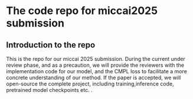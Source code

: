 # The code repo for miccai2025 submission
## Introduction to the repo
This is the repo for our miccai 2025 submission. During the current under review phase, and as a precaution, we will provide the reviewers with the implementation code for our model, and the CMPL loss to facilitate a more concrete understanding of our method. If the paper is accepted, we will open-source the complete project, including training,inference code, pretrained model checkpoints etc. .
